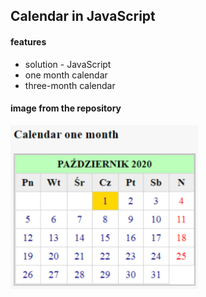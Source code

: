 ## Calendar in JavaScript

#### features
* solution - JavaScript
* one month calendar
* three-month calendar

#### image from the repository

<img src="calendar.png" alt="calendar" width="300"/>









